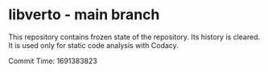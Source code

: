 # libverto - main branch

This repository contains frozen state of the repository.
Its history is cleared. It is used only for static code
analysis with Codacy.

Commit Time: 1691383823